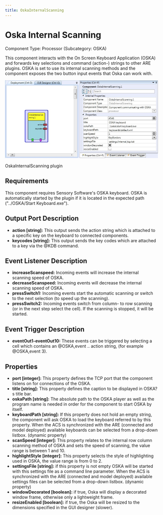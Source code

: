 ```yaml
---
title: OskaInternalScanning
---
```


# Oska Internal Scanning

Component Type: Processor (Subcategory: OSKA)

This component interacts with the On Screen Keyboard Application (OSKA) and forwards key selections and command (action-) strings to other ARE plugins. OSKA is set to use its internal scanning methods and the component exposes the two button input events that Oska can work with.

![Screenshot: OskaInternalScanning plugin](./img/oskainternalscanning.jpg "Screenshot: OskaInternalScanning plugin")

OskaInternalScanning plugin

## Requirements

This component requires Sensory Software's OSKA keyboard. OSKA is automatically started by the plugin if it is located in the expected path ("../OSKA/Start Keyboard.exe").

## Output Port Description

*   **action \[string\]:** This output sends the action string which is attached to a specific key on the keyboard to connected components.
*   **keycodes \[string\]:** This output sends the key codes which are attached to a key via the @KDB command.

## Event Listener Description

*   **increaseScanspeed:** Incoming events will increase the internal scanning speed of OSKA.
*   **decreaseScanspeed:** Incoming events will decrease the internal scanning speed of OSKA.
*   **pressSwitch1:** Incoming events start the automatic scanning or switch to the next selection (to speed up the scanning).
*   **pressSwitch2:** Incoming events switch from column- to row scanning (or in the next step select the cell). If the scanning is stopped, it will be started.

## Event Trigger Description

*   **eventOut1-eventOut10:** These events can be triggered by selecting a cell which contains an @OSKA,event .. action string, (for example @OSKA,event 3).

## Properties

*   **port \[integer\]:** This property defines the TCP port that the component listens on for connections of the OSKA.
*   **title \[string\]:** This property defines the caption to be displayed in OSKA?s title bar.
*   **oskaPath \[string\]:** The absolute path to the OSKA player as well as the program name is needed in order for the component to start OSKA by itself.
*   **keyboardPath \[string\]:** If this property does not hold an empty string, the component will ask OSKA to load the keyboard referred to by this property. When the ACS is synchronized with the ARE (connected and model deployed) available keyboards can be selected from a drop-down listbox. (dynamic property)
*   **scanSpeed \[integer\]:** This property relates to the internal row column scanning method of OSKA and sets the speed of scanning, the value range is between 1 and 10.
*   **highlightStyle \[integer\]:** This property selects the style of highlighting used in OSKA, the value range is from 0 to 2.
*   **settingsFile \[string\]:** if this property is not empty OSKA will be started with this settings file as a command line parameter. When the ACS is synchronized with the ARE (connected and model deployed) available settings files can be selected from a drop-down listbox. (dynamic property)
*   **windowDecorated \[boolean\]:** if true, Oska will display a decorated window frame, otherwise only a lightweight frame.
*   **resizeEnabled \[boolean\]:** if true, the Oska will be resized to the dimensions specified in the GUI designer (slower).